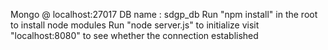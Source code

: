 Mongo @ localhost:27017
DB name : sdgp_db
Run "npm install" in the root to install node modules
Run "node server.js" to initialize 
visit "localhost:8080" to see whether the connection established